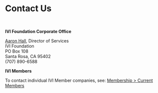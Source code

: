 # Contact Us

 

**IVI Foundation Corporate Office**

[Aaron Hall](mailto:execdir@ivifoundation.org), Director of Services  
IVI Foundation  
PO Box 108  
Santa Rosa, CA 95402  
(707) 890-6588  
  

**IVI Members**

To contact individual IVI Member companies, see: [Membership \> Current
Members](membership/current_members.md)
